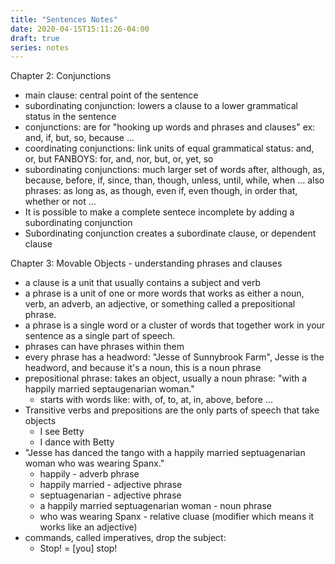 ```yaml
---
title: "Sentences Notes"
date: 2020-04-15T15:11:26-04:00
draft: true
series: notes
---
```



Chapter 2: Conjunctions

* main clause: central point of the sentence
* subordinating conjunction: lowers a clause to a lower grammatical status in the sentence
* conjunctions: are for "hooking up words and phrases and clauses"
  ex: and, if, but, so, because ...
* coordinating conjunctions: link units of equal grammatical status: and, or, but
  FANBOYS: for, and, nor, but, or, yet, so
* subordinating conjunctions: much larger set of words
  after, although, as, because, before, if, since, than, though, unless, until, while, when ...
  also phrases: as long as, as though, even if, even though, in order that, whether or not ...
* It is possible to make a complete sentece incomplete by adding a subordinating conjunction
* Subordinating conjunction creates a subordinate clause, or dependent clause


Chapter 3: Movable Objects - understanding phrases and clauses
* a clause is a unit that usually contains a subject and verb
* a phrase is a unit of one or more words that works as either a noun, verb, an adverb,
  an adjective, or something called a prepositional phrase.
* a phrase is a single word or a cluster of words that together work in your sentence as a
  single part of speech.
* phrases can have phrases within them
* every phrase has a headword: "Jesse of Sunnybrook Farm", Jesse is the headword, and because it's
  a noun, this is a noun phrase
* prepositional phrase: takes an object, usually a noun phrase: "with a happily married septaugenarian woman."
  - starts with words like: with, of, to, at, in, above, before ...
* Transitive verbs and prepositions are the only parts of speech that take objects
  - I see Betty
  - I dance with Betty
* "Jesse has danced the tango with a happily married septuagenarian woman who was wearing Spanx."
  - happily - adverb phrase
  - happily married - adjective phrase
  - septuagenarian - adjective phrase
  - a happily married septuagenarian woman - noun phrase
  - who was wearing Spanx - relative cluase (modifier which means it works like an adjective)
* commands, called imperatives, drop the subject:
  - Stop! = [you] stop!
  